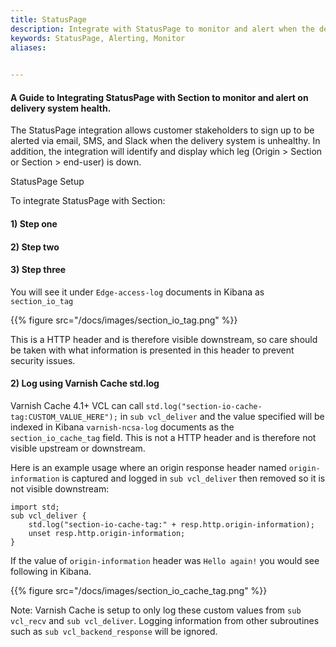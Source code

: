 ```yaml
---
title: StatusPage
description: Integrate with StatusPage to monitor and alert when the delivery system is unhealthy.
keywords: StatusPage, Alerting, Monitor
aliases:
 

---
```

#### A Guide to Integrating StatusPage with Section to monitor and alert on delivery system health.

The StatusPage integration allows customer stakeholders to sign up to be alerted via email, SMS, and Slack when the delivery system is unhealthy.  In addition, the integration will identify and display which leg (Origin > Section or Section > end-user) is down.  



StatusPage Setup

To integrate StatusPage with Section:

#### 1) Step one
#### 2) Step two
#### 3) Step three


You will see it under `Edge-access-log` documents in Kibana as `section_io_tag`

{{% figure src="/docs/images/section_io_tag.png" %}}

This is a HTTP header and is therefore visible downstream, so care should be taken with what information is presented in this header to prevent security issues.


#### 2) Log using Varnish Cache std.log

Varnish Cache 4.1+ VCL can call `std.log("section-io-cache-tag:CUSTOM_VALUE_HERE");` in `sub vcl_deliver` and the value specified will be indexed in Kibana `varnish-ncsa-log` documents as the `section_io_cache_tag` field. This is not a HTTP header and is therefore not visible upstream or downstream. 

Here is an example usage where an origin response header named `origin-information` is captured and logged in `sub vcl_deliver` then removed so it is not visible downstream:
    
    import std;
    sub vcl_deliver {
        std.log("section-io-cache-tag:" + resp.http.origin-information);
        unset resp.http.origin-information;
    }


If the value of `origin-information` header was `Hello again!` you would see following in Kibana.

{{% figure src="/docs/images/section_io_cache_tag.png" %}}

Note: Varnish Cache is setup to only log these custom values from `sub vcl_recv` and `sub vcl_deliver`. Logging information from other subroutines such as `sub vcl_backend_response` will be ignored. 



